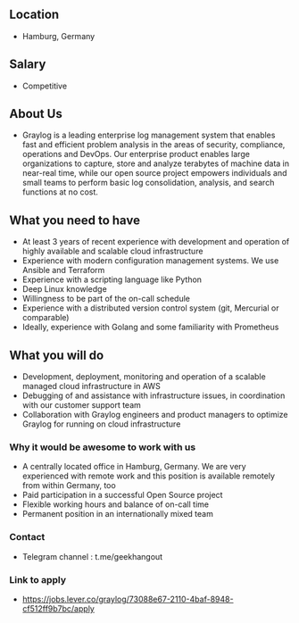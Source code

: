 ## Location

* Hamburg, Germany

## Salary

* Competitive 

## About Us

* Graylog is a leading enterprise log management system that enables fast and efficient problem analysis in the areas of security, compliance, operations and DevOps. Our enterprise product enables large organizations to capture, store and analyze terabytes of machine data in near-real time, while our open source project empowers individuals and small teams to perform basic log consolidation, analysis, and search functions at no cost.  

## What you need to have

* At least 3 years of recent experience with development and operation of highly available and scalable cloud infrastructure
* Experience with modern configuration management systems. We use Ansible and Terraform
* Experience with a scripting language like Python
* Deep Linux knowledge
* Willingness to be part of the on-call schedule
* Experience with a distributed version control system (git, Mercurial or comparable)
* Ideally, experience with Golang and some familiarity with Prometheus

## What you will do

* Development, deployment, monitoring and operation of a scalable managed cloud infrastructure in AWS
* Debugging of and assistance with infrastructure issues, in coordination with our customer support team
* Collaboration with Graylog engineers and product managers to optimize Graylog for running on cloud infrastructure

### Why it would be awesome to work with us

* A centrally located office in Hamburg, Germany. We are very experienced with remote work and this position is available remotely from within Germany, too
* Paid participation in a successful Open Source project
* Flexible working hours and balance of on-call time
* Permanent position in an internationally mixed team

### Contact

* Telegram channel : t.me/geekhangout

### Link to apply

* https://jobs.lever.co/graylog/73088e67-2110-4baf-8948-cf512ff9b7bc/apply
